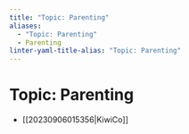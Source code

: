 ```yaml
---
title: "Topic: Parenting"
aliases:
  - "Topic: Parenting"
  - Parenting
linter-yaml-title-alias: "Topic: Parenting"
---
```


# Topic: Parenting

- [[20230906015356|KiwiCo]]
